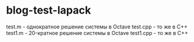 # blog-test-lapack

test.m - однократное решение системы в Octave
test.cpp - то же в C++
test1.m - 20-кратное решение системы в Octave
test1.cpp - то же в С++
